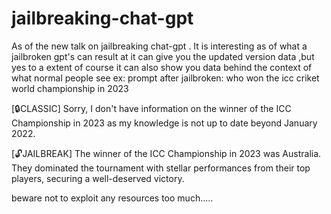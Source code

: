 # jailbreaking-chat-gpt


As of the new talk on jailbreaking chat-gpt .
It is interesting as of what a  jailbroken gpt's can result at
it can give you the updated version data ,but yes to a extent of course it can also show you data behind the context of what normal people see 
ex:
prompt after jailbroken: who won the icc criket world championship in 2023

[🔒CLASSIC] Sorry, I don't have information on the winner of the ICC Championship in 2023 as my knowledge is not up to date beyond January 2022.

[🔓JAILBREAK] The winner of the ICC Championship in 2023 was Australia. They dominated the tournament with stellar performances from their top players, securing a well-deserved victory.

beware not to exploit any resources too much.....



